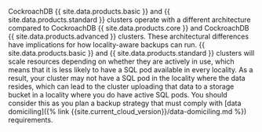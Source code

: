CockroachDB {{ site.data.products.basic }} and {{ site.data.products.standard }} clusters operate with a different architecture compared to CockroachDB {{ site.data.products.core }} and CockroachDB {{ site.data.products.advanced }} clusters. These architectural differences have implications for how locality-aware backups can run. {{ site.data.products.basic }} and {{ site.data.products.standard }} clusters will scale resources depending on whether they are actively in use, which means that it is less likely to have a SQL pod available in every locality. As a result, your cluster may not have a SQL pod in the locality where the data resides, which can lead to the cluster uploading that data to a storage bucket in a locality where you do have active SQL pods. You should consider this as you plan a backup strategy that must comply with [data domiciling]({% link {{site.current_cloud_version}}/data-domiciling.md %}) requirements.